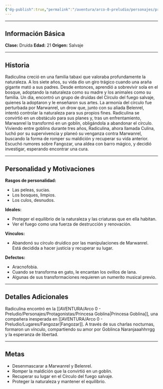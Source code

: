 ```yaml
---
{"dg-publish":true,"permalink":"/aventura/arco-0-preludio/personajes/protagonistas/culina/","dgPassFrontmatter":true,"noteIcon":""}
---
```


***
## Información Básica
**Clase:** Druida
**Edad:** 21
**Origen:** Salvaje

***
## Historia
Radiculina creció en una familia tabaxi que valoraba profundamente la naturaleza. A los siete años, su vida dio un giro trágico cuando una araña gigante mató a sus padres. Desde entonces, aprendió a sobrevivir sola en el bosque, adoptando la naturaleza como su madre y los animales como su familia. Un día, encontró un grupo de druidas del Círculo del fuego salvaje, quienes la adoptaron y le enseñaron sus artes. La armonía del círculo fue perturbada por Marwanrel, un drow que, junto con su aliada Belenrel, intentó controlar la naturaleza para sus propios fines. Radiculina se convirtió en un obstáculo para sus planes y, tras un enfrentamiento, Marwanrel la transformó en un goblin, obligándola a abandonar el círculo. Viviendo entre goblins durante tres años, Radiculina, ahora llamada Culina, luchó por su supervivencia y planeó su venganza contra Marwanrel, buscando la forma de romper su maldición y recuperar su vida anterior. Escuchó rumores sobre Fangozar, una aldea con barro mágico, y decidió investigar, esperando encontrar una cura.

***
## Personalidad y Motivaciones

**Rasgos de personalidad:**
- Las peleas, sucias. 
- Los bosques, limpios. 
- Los culos, desnudos.

**Ideales:**
- Proteger el equilibrio de la naturaleza y las criaturas que en ella habitan.
- Ver el fuego como una fuerza de destrucción y renovación.

**Vínculos:**
 - Abandonó su círculo druídico por las manipulaciones de Marwanrel. Está decidida a hacer justicia y recuperar su lugar.

**Defectos:**
- Aracnofobia.
- Cuando se transforma en gato, le encantan los ovillos de lana.
- Algunas de sus transformaciones requieren un numerito musical previo.

***
## Detalles Adicionales
Radiculina encontró en la [[AVENTURA/Arco 0 - Preludio/Personajes/Protagonistas/Princesa Goblina\|Princesa Goblina]], una compañera inesperada en [[AVENTURA/Arco 0 - Preludio/Lugares/Fangozar\|Fangozar]]. A través de sus charlas nocturnas, formaron un vínculo, compartiendo su amor por Goblinca Naranjaaahhrrgg y la esperanza de libertad.

***
## Metas
- Desenmascarar a Marwanrel y Belenrel.
- Romper la maldición que la convirtió en un goblin.
- Recuperar su lugar en el Círculo del fuego salvaje.
- Proteger la naturaleza y mantener el equilibrio.
